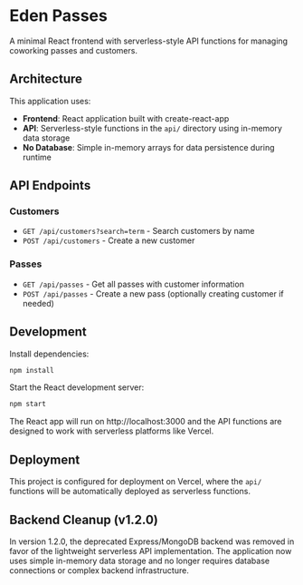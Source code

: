 # Eden Passes

A minimal React frontend with serverless-style API functions for managing coworking passes and customers.

## Architecture

This application uses:
- **Frontend**: React application built with create-react-app
- **API**: Serverless-style functions in the `api/` directory using in-memory data storage
- **No Database**: Simple in-memory arrays for data persistence during runtime

## API Endpoints

### Customers
- `GET /api/customers?search=term` - Search customers by name
- `POST /api/customers` - Create a new customer

### Passes  
- `GET /api/passes` - Get all passes with customer information
- `POST /api/passes` - Create a new pass (optionally creating customer if needed)

## Development

Install dependencies:
```bash
npm install
```

Start the React development server:
```bash
npm start
```

The React app will run on http://localhost:3000 and the API functions are designed to work with serverless platforms like Vercel.

## Deployment

This project is configured for deployment on Vercel, where the `api/` functions will be automatically deployed as serverless functions.

## Backend Cleanup (v1.2.0)

In version 1.2.0, the deprecated Express/MongoDB backend was removed in favor of the lightweight serverless API implementation. The application now uses simple in-memory data storage and no longer requires database connections or complex backend infrastructure.

